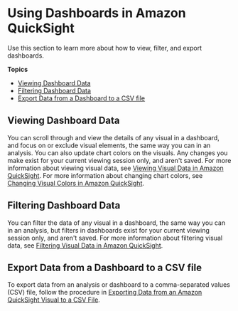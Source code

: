 # Using Dashboards in Amazon QuickSight<a name="using-dashboards"></a>

Use this section to learn more about how to view, filter, and export dashboards\.

**Topics**
+ [Viewing Dashboard Data](#viewing-dashboard-data)
+ [Filtering Dashboard Data](#filtering-dashboard-data)
+ [Export Data from a Dashboard to a CSV file](#export-dashboard-to-csv)

## Viewing Dashboard Data<a name="viewing-dashboard-data"></a>

You can scroll through and view the details of any visual in a dashboard, and focus on or exclude visual elements, the same way you can in an analysis\. You can also update chart colors on the visuals\. Any changes you make exist for your current viewing session only, and aren't saved\. For more information about viewing visual data, see [Viewing Visual Data in Amazon QuickSight](viewing-visual-data.md)\. For more information about changing chart colors, see [Changing Visual Colors in Amazon QuickSight](changing-visual-colors.md)\.

## Filtering Dashboard Data<a name="filtering-dashboard-data"></a>

You can filter the data of any visual in a dashboard, the same way you can in an analysis, but filters in dashboards exist for your current viewing session only, and aren't saved\. For more information about filtering visual data, see [Filtering Visual Data in Amazon QuickSight](filtering-visual-data.md)\.

## Export Data from a Dashboard to a CSV file<a name="export-dashboard-to-csv"></a>

To export data from an analysis or dashboard to a comma\-separated values \(CSV\) file, follow the procedure in [Exporting Data from an Amazon QuickSight Visual to a CSV File](export-visual-to-csv.md)\. 